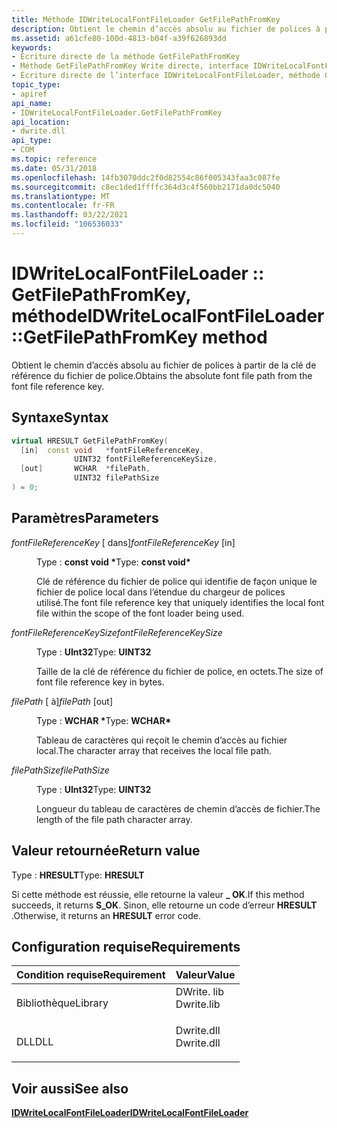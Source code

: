 ```yaml
---
title: Méthode IDWriteLocalFontFileLoader GetFilePathFromKey
description: Obtient le chemin d’accès absolu au fichier de polices à partir de la clé de référence du fichier de police.
ms.assetid: a61cfe80-100d-4813-b04f-a39f626893dd
keywords:
- Écriture directe de la méthode GetFilePathFromKey
- Méthode GetFilePathFromKey Write directe, interface IDWriteLocalFontFileLoader
- Écriture directe de l’interface IDWriteLocalFontFileLoader, méthode GetFilePathFromKey
topic_type:
- apiref
api_name:
- IDWriteLocalFontFileLoader.GetFilePathFromKey
api_location:
- dwrite.dll
api_type:
- COM
ms.topic: reference
ms.date: 05/31/2018
ms.openlocfilehash: 14fb3070ddc2f0d82554c86f005343faa3c087fe
ms.sourcegitcommit: c8ec1ded1ffffc364d3c4f560bb2171da0dc5040
ms.translationtype: MT
ms.contentlocale: fr-FR
ms.lasthandoff: 03/22/2021
ms.locfileid: "106536033"
---
```

# <a name="idwritelocalfontfileloadergetfilepathfromkey-method"></a><span data-ttu-id="ca91c-106">IDWriteLocalFontFileLoader :: GetFilePathFromKey, méthode</span><span class="sxs-lookup"><span data-stu-id="ca91c-106">IDWriteLocalFontFileLoader::GetFilePathFromKey method</span></span>

<span data-ttu-id="ca91c-107">Obtient le chemin d’accès absolu au fichier de polices à partir de la clé de référence du fichier de police.</span><span class="sxs-lookup"><span data-stu-id="ca91c-107">Obtains the absolute font file path from the font file reference key.</span></span>

## <a name="syntax"></a><span data-ttu-id="ca91c-108">Syntaxe</span><span class="sxs-lookup"><span data-stu-id="ca91c-108">Syntax</span></span>


```C++
virtual HRESULT GetFilePathFromKey(
  [in]  const void   *fontFileReferenceKey,
              UINT32 fontFileReferenceKeySize,
  [out]       WCHAR  *filePath,
              UINT32 filePathSize
) = 0;
```



## <a name="parameters"></a><span data-ttu-id="ca91c-109">Paramètres</span><span class="sxs-lookup"><span data-stu-id="ca91c-109">Parameters</span></span>

<dl> <dt>

<span data-ttu-id="ca91c-110">*fontFileReferenceKey* \[ dans\]</span><span class="sxs-lookup"><span data-stu-id="ca91c-110">*fontFileReferenceKey* \[in\]</span></span>
</dt> <dd>

<span data-ttu-id="ca91c-111">Type : **const void \***</span><span class="sxs-lookup"><span data-stu-id="ca91c-111">Type: **const void\***</span></span>

<span data-ttu-id="ca91c-112">Clé de référence du fichier de police qui identifie de façon unique le fichier de police local dans l’étendue du chargeur de polices utilisé.</span><span class="sxs-lookup"><span data-stu-id="ca91c-112">The font file reference key that uniquely identifies the local font file within the scope of the font loader being used.</span></span>

</dd> <dt>

<span data-ttu-id="ca91c-113">*fontFileReferenceKeySize*</span><span class="sxs-lookup"><span data-stu-id="ca91c-113">*fontFileReferenceKeySize*</span></span> 
</dt> <dd>

<span data-ttu-id="ca91c-114">Type : **UInt32**</span><span class="sxs-lookup"><span data-stu-id="ca91c-114">Type: **UINT32**</span></span>

<span data-ttu-id="ca91c-115">Taille de la clé de référence du fichier de police, en octets.</span><span class="sxs-lookup"><span data-stu-id="ca91c-115">The size of font file reference key in bytes.</span></span>

</dd> <dt>

<span data-ttu-id="ca91c-116">*filePath* \[ à\]</span><span class="sxs-lookup"><span data-stu-id="ca91c-116">*filePath* \[out\]</span></span>
</dt> <dd>

<span data-ttu-id="ca91c-117">Type : **WCHAR \***</span><span class="sxs-lookup"><span data-stu-id="ca91c-117">Type: **WCHAR\***</span></span>

<span data-ttu-id="ca91c-118">Tableau de caractères qui reçoit le chemin d’accès au fichier local.</span><span class="sxs-lookup"><span data-stu-id="ca91c-118">The character array that receives the local file path.</span></span>

</dd> <dt>

<span data-ttu-id="ca91c-119">*filePathSize*</span><span class="sxs-lookup"><span data-stu-id="ca91c-119">*filePathSize*</span></span> 
</dt> <dd>

<span data-ttu-id="ca91c-120">Type : **UInt32**</span><span class="sxs-lookup"><span data-stu-id="ca91c-120">Type: **UINT32**</span></span>

<span data-ttu-id="ca91c-121">Longueur du tableau de caractères de chemin d’accès de fichier.</span><span class="sxs-lookup"><span data-stu-id="ca91c-121">The length of the file path character array.</span></span>

</dd> </dl>

## <a name="return-value"></a><span data-ttu-id="ca91c-122">Valeur retournée</span><span class="sxs-lookup"><span data-stu-id="ca91c-122">Return value</span></span>

<span data-ttu-id="ca91c-123">Type : **HRESULT**</span><span class="sxs-lookup"><span data-stu-id="ca91c-123">Type: **HRESULT**</span></span>

<span data-ttu-id="ca91c-124">Si cette méthode est réussie, elle retourne la valeur **\_ OK**.</span><span class="sxs-lookup"><span data-stu-id="ca91c-124">If this method succeeds, it returns **S\_OK**.</span></span> <span data-ttu-id="ca91c-125">Sinon, elle retourne un code d’erreur **HRESULT** .</span><span class="sxs-lookup"><span data-stu-id="ca91c-125">Otherwise, it returns an **HRESULT** error code.</span></span>

## <a name="requirements"></a><span data-ttu-id="ca91c-126">Configuration requise</span><span class="sxs-lookup"><span data-stu-id="ca91c-126">Requirements</span></span>



| <span data-ttu-id="ca91c-127">Condition requise</span><span class="sxs-lookup"><span data-stu-id="ca91c-127">Requirement</span></span> | <span data-ttu-id="ca91c-128">Valeur</span><span class="sxs-lookup"><span data-stu-id="ca91c-128">Value</span></span> |
|--------------------|---------------------------------------------------------------------------------------|
| <span data-ttu-id="ca91c-129">Bibliothèque</span><span class="sxs-lookup"><span data-stu-id="ca91c-129">Library</span></span><br/> | <dl> <span data-ttu-id="ca91c-130"><dt>DWrite. lib</dt></span><span class="sxs-lookup"><span data-stu-id="ca91c-130"><dt>Dwrite.lib</dt></span></span> </dl> |
| <span data-ttu-id="ca91c-131">DLL</span><span class="sxs-lookup"><span data-stu-id="ca91c-131">DLL</span></span><br/>     | <dl> <span data-ttu-id="ca91c-132"><dt>Dwrite.dll</dt></span><span class="sxs-lookup"><span data-stu-id="ca91c-132"><dt>Dwrite.dll</dt></span></span> </dl> |



## <a name="see-also"></a><span data-ttu-id="ca91c-133">Voir aussi</span><span class="sxs-lookup"><span data-stu-id="ca91c-133">See also</span></span>

<dl> <dt>

[<span data-ttu-id="ca91c-134">**IDWriteLocalFontFileLoader**</span><span class="sxs-lookup"><span data-stu-id="ca91c-134">**IDWriteLocalFontFileLoader**</span></span>](idwritelocalfontfileloader.md)
</dt> </dl>

 

 





